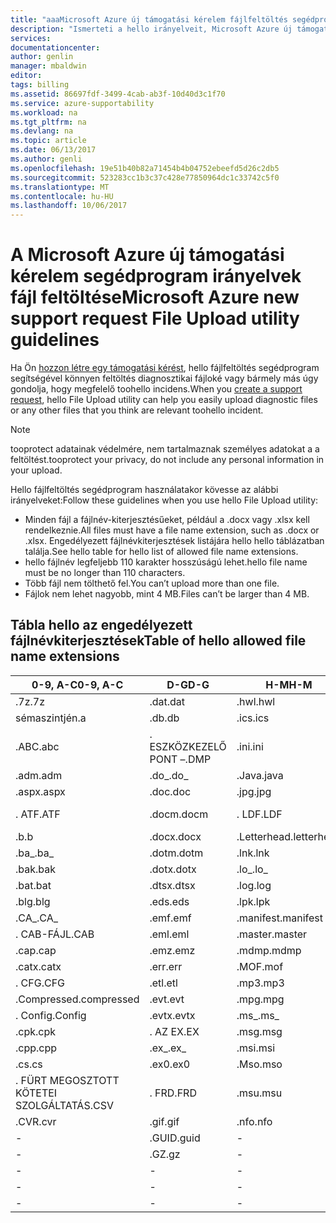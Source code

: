```yaml
---
title: "aaaMicrosoft Azure új támogatási kérelem fájlfeltöltés segédprogram irányelvek |} Microsoft Docs"
description: "Ismerteti a hello irányelveit, Microsoft Azure új támogatási kérelem fájlfeltöltés segédprogram használata esetén"
services: 
documentationcenter: 
author: genlin
manager: mbaldwin
editor: 
tags: billing
ms.assetid: 86697fdf-3499-4cab-ab3f-10d40d3c1f70
ms.service: azure-supportability
ms.workload: na
ms.tgt_pltfrm: na
ms.devlang: na
ms.topic: article
ms.date: 06/13/2017
ms.author: genli
ms.openlocfilehash: 19e51b40b82a71454b4b04752ebeefd5d26c2db5
ms.sourcegitcommit: 523283cc1b3c37c428e77850964dc1c33742c5f0
ms.translationtype: MT
ms.contentlocale: hu-HU
ms.lasthandoff: 10/06/2017
---
```

# <a name="microsoft-azure-new-support-request-file-upload-utility-guidelines"></a><span data-ttu-id="f7f13-103">A Microsoft Azure új támogatási kérelem segédprogram irányelvek fájl feltöltése</span><span class="sxs-lookup"><span data-stu-id="f7f13-103">Microsoft Azure new support request File Upload utility guidelines</span></span>
<span data-ttu-id="f7f13-104">Ha Ön [hozzon létre egy támogatási kérést](https://portal.azure.com/#create/Microsoft.Support), hello fájlfeltöltés segédprogram segítségével könnyen feltöltés diagnosztikai fájloké vagy bármely más úgy gondolja, hogy megfelelő toohello incidens.</span><span class="sxs-lookup"><span data-stu-id="f7f13-104">When you [create a support request](https://portal.azure.com/#create/Microsoft.Support), hello File Upload utility can help you easily upload diagnostic files or any other files that you think are relevant toohello incident.</span></span>  

> [!NOTE]
> <span data-ttu-id="f7f13-105">tooprotect adatainak védelmére, nem tartalmaznak személyes adatokat a a feltöltést.</span><span class="sxs-lookup"><span data-stu-id="f7f13-105">tooprotect your privacy, do not include any personal information in your upload.</span></span>
>
>

<span data-ttu-id="f7f13-106">Hello fájlfeltöltés segédprogram használatakor kövesse az alábbi irányelveket:</span><span class="sxs-lookup"><span data-stu-id="f7f13-106">Follow these guidelines when you use hello File Upload utility:</span></span>

* <span data-ttu-id="f7f13-107">Minden fájl a fájlnév-kiterjesztésűeket, például a .docx vagy .xlsx kell rendelkeznie.</span><span class="sxs-lookup"><span data-stu-id="f7f13-107">All files must have a file name extension, such as .docx or .xlsx.</span></span> <span data-ttu-id="f7f13-108">Engedélyezett fájlnévkiterjesztések listájára hello hello táblázatban találja.</span><span class="sxs-lookup"><span data-stu-id="f7f13-108">See hello table for hello list of allowed file name extensions.</span></span>
* <span data-ttu-id="f7f13-109">hello fájlnév legfeljebb 110 karakter hosszúságú lehet.</span><span class="sxs-lookup"><span data-stu-id="f7f13-109">hello file name must be no longer than 110 characters.</span></span>
* <span data-ttu-id="f7f13-110">Több fájl nem tölthető fel.</span><span class="sxs-lookup"><span data-stu-id="f7f13-110">You can’t upload more than one file.</span></span>
* <span data-ttu-id="f7f13-111">Fájlok nem lehet nagyobb, mint 4 MB.</span><span class="sxs-lookup"><span data-stu-id="f7f13-111">Files can’t be larger than 4 MB.</span></span>

## <a name="table-of-hello-allowed-file-name-extensions"></a><span data-ttu-id="f7f13-112">Tábla hello az engedélyezett fájlnévkiterjesztések</span><span class="sxs-lookup"><span data-stu-id="f7f13-112">Table of hello allowed file name extensions</span></span>
| <span data-ttu-id="f7f13-113">0-9, A-C</span><span class="sxs-lookup"><span data-stu-id="f7f13-113">0-9, A-C</span></span>    | <span data-ttu-id="f7f13-114">D-G</span><span class="sxs-lookup"><span data-stu-id="f7f13-114">D-G</span></span>   | <span data-ttu-id="f7f13-115">H-M</span><span class="sxs-lookup"><span data-stu-id="f7f13-115">H-M</span></span>         | <span data-ttu-id="f7f13-116">N-P</span><span class="sxs-lookup"><span data-stu-id="f7f13-116">N-P</span></span>   | <span data-ttu-id="f7f13-117">R-T</span><span class="sxs-lookup"><span data-stu-id="f7f13-117">R-T</span></span>      | <span data-ttu-id="f7f13-118">U-W</span><span class="sxs-lookup"><span data-stu-id="f7f13-118">U-W</span></span>        | <span data-ttu-id="f7f13-119">X-Z-IG</span><span class="sxs-lookup"><span data-stu-id="f7f13-119">X-Z</span></span>     |
|-------------|-------|-------------|-------|----------|------------|---------|
| <span data-ttu-id="f7f13-120">.7z</span><span class="sxs-lookup"><span data-stu-id="f7f13-120">.7z</span></span>         | <span data-ttu-id="f7f13-121">.dat</span><span class="sxs-lookup"><span data-stu-id="f7f13-121">.dat</span></span>  | <span data-ttu-id="f7f13-122">.hwl</span><span class="sxs-lookup"><span data-stu-id="f7f13-122">.hwl</span></span>        | <span data-ttu-id="f7f13-123">.odx</span><span class="sxs-lookup"><span data-stu-id="f7f13-123">.odx</span></span>  | <span data-ttu-id="f7f13-124">.RAR</span><span class="sxs-lookup"><span data-stu-id="f7f13-124">.rar</span></span>     | <span data-ttu-id="f7f13-125">.TDB</span><span class="sxs-lookup"><span data-stu-id="f7f13-125">.tdb</span></span>       | <span data-ttu-id="f7f13-126">.xlam</span><span class="sxs-lookup"><span data-stu-id="f7f13-126">.xlam</span></span>   |
| <span data-ttu-id="f7f13-127">sémaszintjén</span><span class="sxs-lookup"><span data-stu-id="f7f13-127">.a</span></span>          | <span data-ttu-id="f7f13-128">.db</span><span class="sxs-lookup"><span data-stu-id="f7f13-128">.db</span></span>   | <span data-ttu-id="f7f13-129">.ics</span><span class="sxs-lookup"><span data-stu-id="f7f13-129">.ics</span></span>        | <span data-ttu-id="f7f13-130">.oft</span><span class="sxs-lookup"><span data-stu-id="f7f13-130">.oft</span></span>  | <span data-ttu-id="f7f13-131">.RDL</span><span class="sxs-lookup"><span data-stu-id="f7f13-131">.rdl</span></span>     | <span data-ttu-id="f7f13-132">.tdf</span><span class="sxs-lookup"><span data-stu-id="f7f13-132">.tdf</span></span>       | <span data-ttu-id="f7f13-133">.xlr</span><span class="sxs-lookup"><span data-stu-id="f7f13-133">.xlr</span></span>    |
| <span data-ttu-id="f7f13-134">.ABC</span><span class="sxs-lookup"><span data-stu-id="f7f13-134">.abc</span></span>        | <span data-ttu-id="f7f13-135">. ESZKÖZKEZELŐ PONT –</span><span class="sxs-lookup"><span data-stu-id="f7f13-135">.DMP</span></span>  | <span data-ttu-id="f7f13-136">.ini</span><span class="sxs-lookup"><span data-stu-id="f7f13-136">.ini</span></span>        | <span data-ttu-id="f7f13-137">.old</span><span class="sxs-lookup"><span data-stu-id="f7f13-137">.old</span></span>  | <span data-ttu-id="f7f13-138">.RDLC</span><span class="sxs-lookup"><span data-stu-id="f7f13-138">.rdlc</span></span>    | <span data-ttu-id="f7f13-139">.Text</span><span class="sxs-lookup"><span data-stu-id="f7f13-139">.text</span></span>      | <span data-ttu-id="f7f13-140">.xls</span><span class="sxs-lookup"><span data-stu-id="f7f13-140">.xls</span></span>    |
| <span data-ttu-id="f7f13-141">.adm</span><span class="sxs-lookup"><span data-stu-id="f7f13-141">.adm</span></span>        | <span data-ttu-id="f7f13-142">.do_</span><span class="sxs-lookup"><span data-stu-id="f7f13-142">.do_</span></span>  | <span data-ttu-id="f7f13-143">.Java</span><span class="sxs-lookup"><span data-stu-id="f7f13-143">.java</span></span>       | <span data-ttu-id="f7f13-144">.one</span><span class="sxs-lookup"><span data-stu-id="f7f13-144">.one</span></span>  | <span data-ttu-id="f7f13-145">.re_</span><span class="sxs-lookup"><span data-stu-id="f7f13-145">.re_</span></span>     | <span data-ttu-id="f7f13-146">.thmx</span><span class="sxs-lookup"><span data-stu-id="f7f13-146">.thmx</span></span>      | <span data-ttu-id="f7f13-147">.xlsb</span><span class="sxs-lookup"><span data-stu-id="f7f13-147">.xlsb</span></span>   |
| <span data-ttu-id="f7f13-148">.aspx</span><span class="sxs-lookup"><span data-stu-id="f7f13-148">.aspx</span></span>       | <span data-ttu-id="f7f13-149">.doc</span><span class="sxs-lookup"><span data-stu-id="f7f13-149">.doc</span></span>  | <span data-ttu-id="f7f13-150">.jpg</span><span class="sxs-lookup"><span data-stu-id="f7f13-150">.jpg</span></span>        | <span data-ttu-id="f7f13-151">.osd</span><span class="sxs-lookup"><span data-stu-id="f7f13-151">.osd</span></span>  | <span data-ttu-id="f7f13-152">.reg</span><span class="sxs-lookup"><span data-stu-id="f7f13-152">.reg</span></span>     | <span data-ttu-id="f7f13-153">.tif</span><span class="sxs-lookup"><span data-stu-id="f7f13-153">.tif</span></span>       | <span data-ttu-id="f7f13-154">.xlsm</span><span class="sxs-lookup"><span data-stu-id="f7f13-154">.xlsm</span></span>   |
| <span data-ttu-id="f7f13-155">. ATF</span><span class="sxs-lookup"><span data-stu-id="f7f13-155">.ATF</span></span>        | <span data-ttu-id="f7f13-156">.docm</span><span class="sxs-lookup"><span data-stu-id="f7f13-156">.docm</span></span> | <span data-ttu-id="f7f13-157">. LDF</span><span class="sxs-lookup"><span data-stu-id="f7f13-157">.LDF</span></span>        | <span data-ttu-id="f7f13-158">. KIMENŐ</span><span class="sxs-lookup"><span data-stu-id="f7f13-158">.OUT</span></span>  | <span data-ttu-id="f7f13-159">.Remove</span><span class="sxs-lookup"><span data-stu-id="f7f13-159">.remove</span></span>  | <span data-ttu-id="f7f13-160">.TRC</span><span class="sxs-lookup"><span data-stu-id="f7f13-160">.trc</span></span>       | <span data-ttu-id="f7f13-161">.xlsx</span><span class="sxs-lookup"><span data-stu-id="f7f13-161">.xlsx</span></span>   |
| <span data-ttu-id="f7f13-162">.b</span><span class="sxs-lookup"><span data-stu-id="f7f13-162">.b</span></span>          | <span data-ttu-id="f7f13-163">.docx</span><span class="sxs-lookup"><span data-stu-id="f7f13-163">.docx</span></span> | <span data-ttu-id="f7f13-164">.Letterhead</span><span class="sxs-lookup"><span data-stu-id="f7f13-164">.letterhead</span></span> | <span data-ttu-id="f7f13-165">.P1</span><span class="sxs-lookup"><span data-stu-id="f7f13-165">.p1</span></span>   | <span data-ttu-id="f7f13-166">.ren</span><span class="sxs-lookup"><span data-stu-id="f7f13-166">.ren</span></span>     | <span data-ttu-id="f7f13-167">. TTD</span><span class="sxs-lookup"><span data-stu-id="f7f13-167">.TTD</span></span>       | <span data-ttu-id="f7f13-168">.xlt</span><span class="sxs-lookup"><span data-stu-id="f7f13-168">.xlt</span></span>    |
| <span data-ttu-id="f7f13-169">.ba_</span><span class="sxs-lookup"><span data-stu-id="f7f13-169">.ba_</span></span>        | <span data-ttu-id="f7f13-170">.dotm</span><span class="sxs-lookup"><span data-stu-id="f7f13-170">.dotm</span></span> | <span data-ttu-id="f7f13-171">.lnk</span><span class="sxs-lookup"><span data-stu-id="f7f13-171">.lnk</span></span>        | <span data-ttu-id="f7f13-172">.pcap</span><span class="sxs-lookup"><span data-stu-id="f7f13-172">.pcap</span></span> | <span data-ttu-id="f7f13-173">.rename</span><span class="sxs-lookup"><span data-stu-id="f7f13-173">.rename</span></span>  | <span data-ttu-id="f7f13-174">.tx_</span><span class="sxs-lookup"><span data-stu-id="f7f13-174">.tx_</span></span>       | <span data-ttu-id="f7f13-175">.xltx</span><span class="sxs-lookup"><span data-stu-id="f7f13-175">.xltx</span></span>   |
| <span data-ttu-id="f7f13-176">.bak</span><span class="sxs-lookup"><span data-stu-id="f7f13-176">.bak</span></span>        | <span data-ttu-id="f7f13-177">.dotx</span><span class="sxs-lookup"><span data-stu-id="f7f13-177">.dotx</span></span> | <span data-ttu-id="f7f13-178">.lo_</span><span class="sxs-lookup"><span data-stu-id="f7f13-178">.lo_</span></span>        | <span data-ttu-id="f7f13-179">.pdb</span><span class="sxs-lookup"><span data-stu-id="f7f13-179">.pdb</span></span>  | <span data-ttu-id="f7f13-180">.RFT</span><span class="sxs-lookup"><span data-stu-id="f7f13-180">.rft</span></span>     | <span data-ttu-id="f7f13-181">.txt</span><span class="sxs-lookup"><span data-stu-id="f7f13-181">.txt</span></span>       | <span data-ttu-id="f7f13-182">.XML</span><span class="sxs-lookup"><span data-stu-id="f7f13-182">.xml</span></span>    |
| <span data-ttu-id="f7f13-183">.bat</span><span class="sxs-lookup"><span data-stu-id="f7f13-183">.bat</span></span>        | <span data-ttu-id="f7f13-184">.dtsx</span><span class="sxs-lookup"><span data-stu-id="f7f13-184">.dtsx</span></span> | <span data-ttu-id="f7f13-185">.log</span><span class="sxs-lookup"><span data-stu-id="f7f13-185">.log</span></span>        | <span data-ttu-id="f7f13-186">.PDF</span><span class="sxs-lookup"><span data-stu-id="f7f13-186">.pdf</span></span>  | <span data-ttu-id="f7f13-187">.rpt</span><span class="sxs-lookup"><span data-stu-id="f7f13-187">.rpt</span></span>     | <span data-ttu-id="f7f13-188">.uccapilog</span><span class="sxs-lookup"><span data-stu-id="f7f13-188">.uccapilog</span></span> | <span data-ttu-id="f7f13-189">.XMLA</span><span class="sxs-lookup"><span data-stu-id="f7f13-189">.xmla</span></span>   |
| <span data-ttu-id="f7f13-190">.blg</span><span class="sxs-lookup"><span data-stu-id="f7f13-190">.blg</span></span>        | <span data-ttu-id="f7f13-191">.eds</span><span class="sxs-lookup"><span data-stu-id="f7f13-191">.eds</span></span>  | <span data-ttu-id="f7f13-192">.lpk</span><span class="sxs-lookup"><span data-stu-id="f7f13-192">.lpk</span></span>        | <span data-ttu-id="f7f13-193">.piz</span><span class="sxs-lookup"><span data-stu-id="f7f13-193">.piz</span></span>  | <span data-ttu-id="f7f13-194">.RTE</span><span class="sxs-lookup"><span data-stu-id="f7f13-194">.rte</span></span>     | <span data-ttu-id="f7f13-195">.uccplog</span><span class="sxs-lookup"><span data-stu-id="f7f13-195">.uccplog</span></span>   | <span data-ttu-id="f7f13-196">.xps</span><span class="sxs-lookup"><span data-stu-id="f7f13-196">.xps</span></span>    |
| <span data-ttu-id="f7f13-197">.CA_</span><span class="sxs-lookup"><span data-stu-id="f7f13-197">.CA_</span></span>        | <span data-ttu-id="f7f13-198">.emf</span><span class="sxs-lookup"><span data-stu-id="f7f13-198">.emf</span></span>  | <span data-ttu-id="f7f13-199">.manifest</span><span class="sxs-lookup"><span data-stu-id="f7f13-199">.manifest</span></span>   | <span data-ttu-id="f7f13-200">.pmls</span><span class="sxs-lookup"><span data-stu-id="f7f13-200">.pmls</span></span> | <span data-ttu-id="f7f13-201">.rtf</span><span class="sxs-lookup"><span data-stu-id="f7f13-201">.rtf</span></span>     | <span data-ttu-id="f7f13-202">.udcx</span><span class="sxs-lookup"><span data-stu-id="f7f13-202">.udcx</span></span>      | <span data-ttu-id="f7f13-203">.xsd</span><span class="sxs-lookup"><span data-stu-id="f7f13-203">.xsd</span></span>    |
| <span data-ttu-id="f7f13-204">. CAB-FÁJL</span><span class="sxs-lookup"><span data-stu-id="f7f13-204">.CAB</span></span>        | <span data-ttu-id="f7f13-205">.eml</span><span class="sxs-lookup"><span data-stu-id="f7f13-205">.eml</span></span>  | <span data-ttu-id="f7f13-206">.master</span><span class="sxs-lookup"><span data-stu-id="f7f13-206">.master</span></span>     | <span data-ttu-id="f7f13-207">.png</span><span class="sxs-lookup"><span data-stu-id="f7f13-207">.png</span></span>  | <span data-ttu-id="f7f13-208">.Run</span><span class="sxs-lookup"><span data-stu-id="f7f13-208">.run</span></span>     | <span data-ttu-id="f7f13-209">.vb_</span><span class="sxs-lookup"><span data-stu-id="f7f13-209">.vb_</span></span>       | <span data-ttu-id="f7f13-210">XSN</span><span class="sxs-lookup"><span data-stu-id="f7f13-210">.xsn</span></span>    |
| <span data-ttu-id="f7f13-211">.cap</span><span class="sxs-lookup"><span data-stu-id="f7f13-211">.cap</span></span>        | <span data-ttu-id="f7f13-212">.emz</span><span class="sxs-lookup"><span data-stu-id="f7f13-212">.emz</span></span>  | <span data-ttu-id="f7f13-213">.mdmp</span><span class="sxs-lookup"><span data-stu-id="f7f13-213">.mdmp</span></span>       | <span data-ttu-id="f7f13-214">.potx</span><span class="sxs-lookup"><span data-stu-id="f7f13-214">.potx</span></span> | <span data-ttu-id="f7f13-215">.sAz</span><span class="sxs-lookup"><span data-stu-id="f7f13-215">.saz</span></span>     | <span data-ttu-id="f7f13-216">.vbs_</span><span class="sxs-lookup"><span data-stu-id="f7f13-216">.vbs_</span></span>      | <span data-ttu-id="f7f13-217">.xxx</span><span class="sxs-lookup"><span data-stu-id="f7f13-217">.xxx</span></span>    |
| <span data-ttu-id="f7f13-218">.catx</span><span class="sxs-lookup"><span data-stu-id="f7f13-218">.catx</span></span>       | <span data-ttu-id="f7f13-219">.err</span><span class="sxs-lookup"><span data-stu-id="f7f13-219">.err</span></span>  | <span data-ttu-id="f7f13-220">.MOF</span><span class="sxs-lookup"><span data-stu-id="f7f13-220">.mof</span></span>        | <span data-ttu-id="f7f13-221">.ppt</span><span class="sxs-lookup"><span data-stu-id="f7f13-221">.ppt</span></span>  | <span data-ttu-id="f7f13-222">.SQL</span><span class="sxs-lookup"><span data-stu-id="f7f13-222">.sql</span></span>     | <span data-ttu-id="f7f13-223">.vcf</span><span class="sxs-lookup"><span data-stu-id="f7f13-223">.vcf</span></span>       | <span data-ttu-id="f7f13-224">.z_</span><span class="sxs-lookup"><span data-stu-id="f7f13-224">.z_</span></span>     |
| <span data-ttu-id="f7f13-225">. CFG</span><span class="sxs-lookup"><span data-stu-id="f7f13-225">.CFG</span></span>        | <span data-ttu-id="f7f13-226">.etl</span><span class="sxs-lookup"><span data-stu-id="f7f13-226">.etl</span></span>  | <span data-ttu-id="f7f13-227">.mp3</span><span class="sxs-lookup"><span data-stu-id="f7f13-227">.mp3</span></span>        | <span data-ttu-id="f7f13-228">.pptm</span><span class="sxs-lookup"><span data-stu-id="f7f13-228">.pptm</span></span> | <span data-ttu-id="f7f13-229">.sqlplan</span><span class="sxs-lookup"><span data-stu-id="f7f13-229">.sqlplan</span></span> | <span data-ttu-id="f7f13-230">.vsd</span><span class="sxs-lookup"><span data-stu-id="f7f13-230">.vsd</span></span>       | <span data-ttu-id="f7f13-231">.Z01</span><span class="sxs-lookup"><span data-stu-id="f7f13-231">.z01</span></span>    |
| <span data-ttu-id="f7f13-232">.Compressed</span><span class="sxs-lookup"><span data-stu-id="f7f13-232">.compressed</span></span> | <span data-ttu-id="f7f13-233">.evt</span><span class="sxs-lookup"><span data-stu-id="f7f13-233">.evt</span></span>  | <span data-ttu-id="f7f13-234">.mpg</span><span class="sxs-lookup"><span data-stu-id="f7f13-234">.mpg</span></span>        | <span data-ttu-id="f7f13-235">.pptx</span><span class="sxs-lookup"><span data-stu-id="f7f13-235">.pptx</span></span> | <span data-ttu-id="f7f13-236">.stp</span><span class="sxs-lookup"><span data-stu-id="f7f13-236">.stp</span></span>     | <span data-ttu-id="f7f13-237">.wdb</span><span class="sxs-lookup"><span data-stu-id="f7f13-237">.wdb</span></span>       | <span data-ttu-id="f7f13-238">.z02</span><span class="sxs-lookup"><span data-stu-id="f7f13-238">.z02</span></span>    |
| <span data-ttu-id="f7f13-239">. Config</span><span class="sxs-lookup"><span data-stu-id="f7f13-239">.Config</span></span>     | <span data-ttu-id="f7f13-240">.evtx</span><span class="sxs-lookup"><span data-stu-id="f7f13-240">.evtx</span></span> | <span data-ttu-id="f7f13-241">.ms_</span><span class="sxs-lookup"><span data-stu-id="f7f13-241">.ms_</span></span>        | <span data-ttu-id="f7f13-242">.prn</span><span class="sxs-lookup"><span data-stu-id="f7f13-242">.prn</span></span>  | <span data-ttu-id="f7f13-243">.svclog</span><span class="sxs-lookup"><span data-stu-id="f7f13-243">.svclog</span></span>  | <span data-ttu-id="f7f13-244">.wks</span><span class="sxs-lookup"><span data-stu-id="f7f13-244">.wks</span></span>       | <span data-ttu-id="f7f13-245">.zi</span><span class="sxs-lookup"><span data-stu-id="f7f13-245">.zi</span></span>     |
| <span data-ttu-id="f7f13-246">.cpk</span><span class="sxs-lookup"><span data-stu-id="f7f13-246">.cpk</span></span>        | <span data-ttu-id="f7f13-247">. AZ EX</span><span class="sxs-lookup"><span data-stu-id="f7f13-247">.EX</span></span>   | <span data-ttu-id="f7f13-248">.msg</span><span class="sxs-lookup"><span data-stu-id="f7f13-248">.msg</span></span>        | <span data-ttu-id="f7f13-249">.PSF</span><span class="sxs-lookup"><span data-stu-id="f7f13-249">.psf</span></span>  |   -       | <span data-ttu-id="f7f13-250">.wma</span><span class="sxs-lookup"><span data-stu-id="f7f13-250">.wma</span></span>       | <span data-ttu-id="f7f13-251">.zi_</span><span class="sxs-lookup"><span data-stu-id="f7f13-251">.zi_</span></span>    |
| <span data-ttu-id="f7f13-252">.cpp</span><span class="sxs-lookup"><span data-stu-id="f7f13-252">.cpp</span></span>        | <span data-ttu-id="f7f13-253">.ex_</span><span class="sxs-lookup"><span data-stu-id="f7f13-253">.ex_</span></span>  | <span data-ttu-id="f7f13-254">.msi</span><span class="sxs-lookup"><span data-stu-id="f7f13-254">.msi</span></span>        | <span data-ttu-id="f7f13-255">.pst</span><span class="sxs-lookup"><span data-stu-id="f7f13-255">.pst</span></span>  |  -        | <span data-ttu-id="f7f13-256">.wmv</span><span class="sxs-lookup"><span data-stu-id="f7f13-256">.wmv</span></span>       | <span data-ttu-id="f7f13-257">.zip</span><span class="sxs-lookup"><span data-stu-id="f7f13-257">.zip</span></span>    |
| <span data-ttu-id="f7f13-258">.cs</span><span class="sxs-lookup"><span data-stu-id="f7f13-258">.cs</span></span>         | <span data-ttu-id="f7f13-259">.ex0</span><span class="sxs-lookup"><span data-stu-id="f7f13-259">.ex0</span></span>  | <span data-ttu-id="f7f13-260">.Mso</span><span class="sxs-lookup"><span data-stu-id="f7f13-260">.mso</span></span>        | <span data-ttu-id="f7f13-261">.pub</span><span class="sxs-lookup"><span data-stu-id="f7f13-261">.pub</span></span>  | -         | <span data-ttu-id="f7f13-262">.wmz</span><span class="sxs-lookup"><span data-stu-id="f7f13-262">.wmz</span></span>       | <span data-ttu-id="f7f13-263">.zip_</span><span class="sxs-lookup"><span data-stu-id="f7f13-263">.zip_</span></span>   |
| <span data-ttu-id="f7f13-264">. FÜRT MEGOSZTOTT KÖTETEI SZOLGÁLTATÁS</span><span class="sxs-lookup"><span data-stu-id="f7f13-264">.CSV</span></span>        | <span data-ttu-id="f7f13-265">. FRD</span><span class="sxs-lookup"><span data-stu-id="f7f13-265">.FRD</span></span>  | <span data-ttu-id="f7f13-266">.msu</span><span class="sxs-lookup"><span data-stu-id="f7f13-266">.msu</span></span>        | -      |-          | <span data-ttu-id="f7f13-267">.wps</span><span class="sxs-lookup"><span data-stu-id="f7f13-267">.wps</span></span>       | <span data-ttu-id="f7f13-268">.zipp</span><span class="sxs-lookup"><span data-stu-id="f7f13-268">.zipp</span></span>   |
| <span data-ttu-id="f7f13-269">.CVR</span><span class="sxs-lookup"><span data-stu-id="f7f13-269">.cvr</span></span>        | <span data-ttu-id="f7f13-270">.gif</span><span class="sxs-lookup"><span data-stu-id="f7f13-270">.gif</span></span>  | <span data-ttu-id="f7f13-271">.nfo</span><span class="sxs-lookup"><span data-stu-id="f7f13-271">.nfo</span></span>        | -      |-          | <span data-ttu-id="f7f13-272">.wpt</span><span class="sxs-lookup"><span data-stu-id="f7f13-272">.wpt</span></span>       | <span data-ttu-id="f7f13-273">.zipped</span><span class="sxs-lookup"><span data-stu-id="f7f13-273">.zipped</span></span> |
| -            | <span data-ttu-id="f7f13-274">.GUID</span><span class="sxs-lookup"><span data-stu-id="f7f13-274">.guid</span></span> | -            | -      | -         | <span data-ttu-id="f7f13-275">.WSDL</span><span class="sxs-lookup"><span data-stu-id="f7f13-275">.wsdl</span></span>      | <span data-ttu-id="f7f13-276">.zippy</span><span class="sxs-lookup"><span data-stu-id="f7f13-276">.zippy</span></span>  |
| -            | <span data-ttu-id="f7f13-277">.GZ</span><span class="sxs-lookup"><span data-stu-id="f7f13-277">.gz</span></span>   | -            | -      | -         | <span data-ttu-id="f7f13-278">.wsp</span><span class="sxs-lookup"><span data-stu-id="f7f13-278">.wsp</span></span>       | <span data-ttu-id="f7f13-279">.zipx</span><span class="sxs-lookup"><span data-stu-id="f7f13-279">.zipx</span></span>   |
| -            | -      | -            | -      | -         | <span data-ttu-id="f7f13-280">.wtl</span><span class="sxs-lookup"><span data-stu-id="f7f13-280">.wtl</span></span>       | <span data-ttu-id="f7f13-281">.zit</span><span class="sxs-lookup"><span data-stu-id="f7f13-281">.zit</span></span>    |
| -            | -      | -            | -      | -         |     -       | <span data-ttu-id="f7f13-282">.zix</span><span class="sxs-lookup"><span data-stu-id="f7f13-282">.zix</span></span>    |
| -            | -      | -            | -      | -         |  -          | <span data-ttu-id="f7f13-283">.zzz</span><span class="sxs-lookup"><span data-stu-id="f7f13-283">.zzz</span></span>    |
